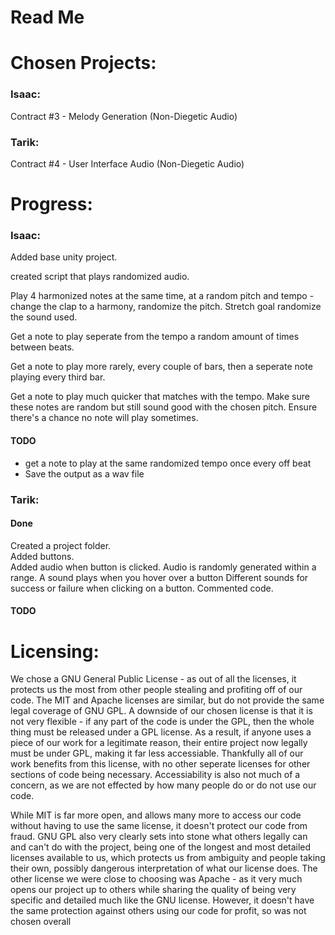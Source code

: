 # Read Me

# Chosen Projects:

### Isaac:

Contract #3 - Melody Generation (Non-Diegetic Audio)

### Tarik:

Contract #4 - User Interface Audio (Non-Diegetic Audio)

# Progress:

### Isaac:

Added base unity project.

created script that plays randomized audio.

Play 4 harmonized notes at the same time, at a random pitch and tempo - change the clap to a harmony, randomize the pitch. Stretch goal randomize the sound used.

Get a note to play seperate from the tempo a random amount of times between beats.

Get a note to play more rarely, every couple of bars, then a seperate note playing every third bar.

Get a note to play much quicker that matches with the tempo. Make sure these notes are random but still sound good with the chosen pitch. Ensure there's a chance no note will play sometimes.

#### TODO 
* get a note to play at the same randomized tempo once every off beat
* Save the output as a wav file

### Tarik:

#### Done
Created a project folder.  
Added buttons.  
Added audio when button is clicked.
Audio is randomly generated within a range.
A sound plays when you hover over a button
Different sounds for success or failure when clicking on a button.
Commented code.

#### TODO


# Licensing:

We chose a GNU General Public License - as out of all the licenses, it protects us the most from other people stealing and profiting off of our code. The MIT and Apache licenses are similar, but do not provide the same legal coverage of GNU GPL. A downside of our chosen license is that it is not very flexible - if any part of the code is under the GPL, then the whole thing must be released under a GPL license. As a result, if anyone uses a piece of our work for a legitimate reason, their entire project now legally must be under GPL, making it far less accessiable. Thankfully all of our work benefits from this license, with no other seperate licenses for other sections of code being necessary. Accessiability is also not much of a concern, as we are not effected by how many people do or do not use our code. 

While MIT is far more open, and allows many more to access our code without having to use the same license, it doesn't protect our code from fraud. GNU GPL also very clearly sets into stone what others legally can and can't do with the project, being one of the longest and most detailed licenses available to us, which protects us from ambiguity and people taking their own, possibly dangerous interpretation of what our license does. The other license we were close to choosing was Apache - as it very much opens our project up to others while sharing the quality of being very specific and detailed much like the GNU license. However, it doesn't have the same protection against others using our code for profit, so was not chosen overall
